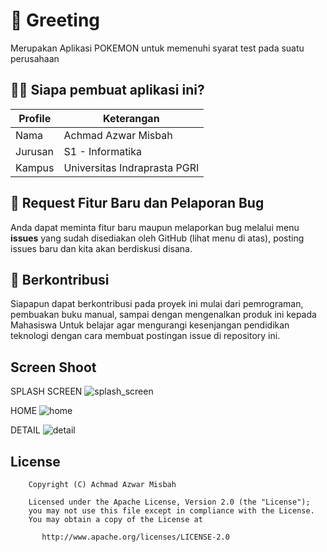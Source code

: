 # 📌 Greeting 
  <p>Merupakan Aplikasi POKEMON untuk memenuhi syarat test pada suatu perusahaan<br><p>

## 👦🏽 Siapa pembuat aplikasi ini?

| Profile        |  Keterangan                      |
|----------------|----------------------------------|
| Nama           | Achmad Azwar Misbah              |
| Jurusan        | S1 - Informatika                 |
| Kampus         | Universitas Indraprasta PGRI     |



## 📌 Request Fitur Baru dan Pelaporan Bug

Anda dapat meminta fitur baru maupun melaporkan bug melalui menu **issues** yang sudah disediakan oleh GitHub (lihat menu di atas), posting issues baru dan kita akan berdiskusi disana.

## 🛒 Berkontribusi

Siapapun dapat berkontribusi pada proyek ini mulai dari pemrograman, pembuakan buku manual, sampai dengan mengenalkan produk ini kepada Mahasiswa 
Untuk belajar agar mengurangi kesenjangan pendidikan teknologi dengan cara membuat postingan issue di repository ini.

## Screen Shoot

SPLASH SCREEN
![splash_screen](https://github.com/azwaaar/azwaaarxastra/assets/57070912/3a906ca8-be96-497f-b063-9f22bc63e49e)


HOME
![home](https://github.com/azwaaar/azwaaarxastra/assets/57070912/5658eedf-dd60-4630-8f87-ddded15f6f36)


DETAIL
![detail](https://github.com/azwaaar/azwaaarxastra/assets/57070912/d36ce528-a147-4ea7-ac4e-f7292f73ef76)



## License

```
    Copyright (C) Achmad Azwar Misbah

    Licensed under the Apache License, Version 2.0 (the "License");
    you may not use this file except in compliance with the License.
    You may obtain a copy of the License at

       http://www.apache.org/licenses/LICENSE-2.0
